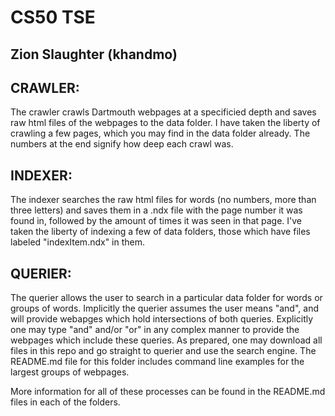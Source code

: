 # CS50 TSE
## Zion Slaughter (khandmo)

## CRAWLER:
The crawler crawls Dartmouth webpages at a specificied depth and
saves raw html files of the webpages to the data folder. I have taken
the liberty of crawling a few pages, which you may find in the data
folder already. The numbers at the end signify how deep each crawl was.

## INDEXER:
The indexer searches the raw html files for words (no numbers, more than
three letters) and saves them in a .ndx file with the page number it was
found in, followed by the amount of times it was seen in that page.
I've taken the liberty of indexing a few of data folders, those which have
files labeled "indexItem.ndx" in them.

## QUERIER:
The querier allows the user to search in a particular data folder for words
or groups of words. Implicitly the querier assumes the user means "and",
and will provide webapges which hold intersections of both queries.
Explicitly one may type "and" and/or "or" in any complex manner to provide
the webpages which include these queries. As prepared, one may download all
files in this repo and go straight to querier and use the search engine.
The README.md file for this folder includes command line examples
for the largest groups of webpages.

More information for all of these processes can be found in the README.md
files in each of the folders.